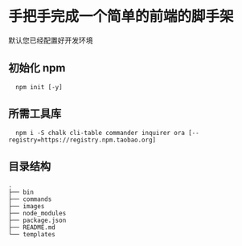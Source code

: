 # 手把手完成一个简单的前端的脚手架

默认您已经配置好开发环境

## 初始化 npm

```shell
  npm init [-y]
```

## 所需工具库

```shell
  npm i -S chalk cli-table commander inquirer ora [--registry=https://registry.npm.taobao.org]
```

## 目录结构

```
.
├── bin
├── commands
├── images
├── node_modules
├── package.json
├── README.md
└── templates
```
